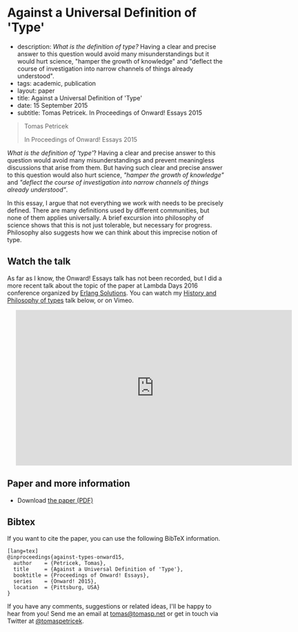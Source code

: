 # Against a Universal Definition of 'Type'

 - description:  _What is the definition of type?_ Having a clear and precise answer to this question would
    avoid many misunderstandings but it would hurt science, "hamper the growth of knowledge" and
    "deflect the course of investigation into narrow channels of things already understood".
 - tags: academic, publication
 - layout: paper
 - title: Against a Universal Definition of 'Type'
 - date: 15 September 2015
 - subtitle: Tomas Petricek. In Proceedings of Onward! Essays 2015
 
> Tomas Petricek
>
> In Proceedings of Onward! Essays 2015
  
_What is the definition of 'type'_? Having a clear and precise answer to this 
question would avoid many misunderstandings and prevent meaningless discussions 
that arise from them. But having such clear and precise answer to this question 
would also hurt science, _"hamper the growth of knowledge"_ and _"deflect the 
course of investigation into narrow channels of things already understood"_.

In this essay, I argue that not everything we work with needs to be precisely 
defined. There are many definitions used by different communities, but none 
of them applies universally. A brief excursion into philosophy of science shows 
that this is not just tolerable, but necessary for progress. Philosophy also 
suggests how we can think about this imprecise notion of type.

## Watch the talk

As far as I know, the Onward! Essays talk has not been recorded, but I did a more recent talk 
about the topic of the paper at Lambda Days 2016 conference organized by 
<a href="https://vimeo.com/erlang">Erlang Solutions</a>. You can watch my
<a href="https://vimeo.com/160733435">History and Philosophy of types</a> talk below, or on Vimeo.

<div style="padding-left:20px">
<iframe src="https://player.vimeo.com/video/160733435" width="640" height="360" frameborder="0" webkitallowfullscreen mozallowfullscreen allowfullscreen></iframe>
</div>

## Paper and more information

 - Download [the paper (PDF)](against-types.pdf)
   
## <a id="cite">Bibtex</a>
If you want to cite the paper, you can use the following BibTeX information.

    [lang=tex]
    @inproceedings{against-types-onward15,
      author    = {Petricek, Tomas},
      title     = {Against a Universal Definition of 'Type'},
      booktitle = {Proceedings of Onward! Essays},
      series    = {Onward! 2015},
      location  = {Pittsburg, USA}
    } 

If you have any comments, suggestions or related ideas, I'll be happy to 
hear from you! Send me an email at [tomas@tomasp.net](mailto:tomas@tomasp.net)
or get in touch via Twitter at [@tomaspetricek](http://twitter.com/tomaspetricek).
